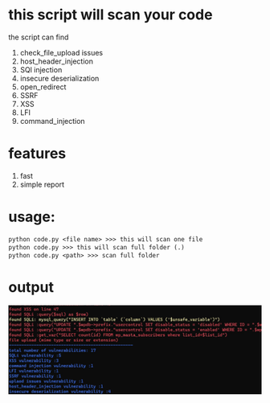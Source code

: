# this script will scan your code 
the script can find 
1. check_file_upload issues
2. host_header_injection
3. SQl injection 
4. insecure deserialization
5. open_redirect
6. SSRF
7. XSS
8. LFI
9. command_injection
# features
1. fast 
2. simple report 

# usage:
    python code.py <file name> >>> this will scan one file
    python code.py >>> this will scan full folder (.)
    python code.py <path> >>> scan full folder 

# output
<img src=img/run.jpg >
